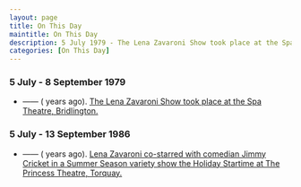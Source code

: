 ```yaml
---
layout: page
title: On This Day
maintitle: On This Day
description: 5 July 1979 - The Lena Zavaroni Show took place at the Spa Theatre, Bridlington. 5 July 1986 - Lena Zavaroni co-starred with comedian Jimmy Cricket in a Summer Season variety show the Holiday Startime at The Princess Theatre, Torquay.
categories: [On This Day]
---
```


### 5 July - 8 September 1979
* —— (<span id="age1"></span> years ago). [The Lena Zavaroni Show took place at the Spa Theatre, Bridlington.](/theatre/the%20lena%20zavaroni%20show/1979/07/05/the-lena-zavaroni-show.html)

### 5 July - 13 September 1986
* —— (<span id="age2"></span> years ago). [Lena Zavaroni co-starred with comedian Jimmy Cricket in a Summer Season variety show the Holiday Startime at The Princess Theatre, Torquay.](/theatre/1986/07/05/holiday-startime.html)

<!-- Script for calculating number of years ago -->
<script>
var dob = '19790705';
var year = Number(dob.substr(0, 4));
var month = Number(dob.substr(4, 2)) - 1;
var day = Number(dob.substr(6, 2));
var today = new Date();
var age1 = today.getFullYear() - year;
if (today.getMonth() < month || (today.getMonth() == month && today.getDate() < day)) {
age1--;
}
document.getElementById("age1").innerHTML=age1;

var dob = '19860705';
var year = Number(dob.substr(0, 4));
var month = Number(dob.substr(4, 2)) - 1;
var day = Number(dob.substr(6, 2));
var today = new Date();
var age2 = today.getFullYear() - year;
if (today.getMonth() < month || (today.getMonth() == month && today.getDate() < day)) {
age2--;
}
document.getElementById("age2").innerHTML=age2;
</script>

